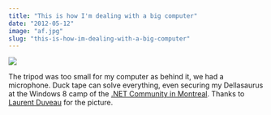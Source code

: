 ```yaml
---
title: "This is how I'm dealing with a big computer"
date: "2012-05-12"
image: "af.jpg"
slug: "this-is-how-im-dealing-with-a-big-computer"
---
```


![](images/af.jpg)

The tripod was too small for my computer as behind it, we had a microphone. Duck tape can solve everything, even securing my Dellasaurus at the Windows 8 camp of the [.NET Community in Montreal](https://www.dotnetmontreal.com/). Thanks to [Laurent Duveau](https://weblogs.asp.net/lduveau/) for the picture.
